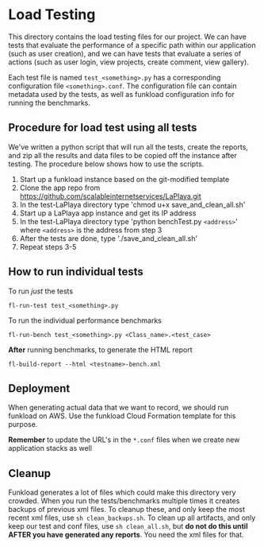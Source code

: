 # Load Testing

This directory contains the load testing files for our project. We can have tests that evaluate the performance of a specific path within our application (such as user creation), and we can have tests that evaluate a series of actions (such as user login, view projects, create comment, view gallery).

Each test file is named `test_<something>.py` has a corresponding configuration file `<something>.conf`. The configuration file can contain metadata used by the tests, as well as funkload configuration info for running the benchmarks. 

## Procedure for load test using all tests

We've written a python script that will run all the tests, create the reports, and zip all the results and data files to be copied off the instance after testing. The procedure below shows how to use the scripts.

1. Start up a funkload instance based on the git-modified template
2. Clone the app repo from https://github.com/scalableinternetservices/LaPlaya.git
3. In the test-LaPlaya directory type 'chmod u+x save_and_clean_all.sh'
4. Start up a LaPlaya app instance and get its IP address
5. In the test-LaPlaya directory type 'python benchTest.py `<address>`' where `<address>` is the address from step 3
6. After the tests are done, type './save_and_clean_all.sh'
7. Repeat steps 3-5

## How to run individual tests

To run *just* the tests

```
fl-run-test test_<something>.py
```

To run the individual performance benchmarks

```
fl-run-bench test_<something>.py <Class_name>.<test_case>
```

**After** running benchmarks, to generate the HTML report

```
fl-build-report --html <testname>-bench.xml
```

## Deployment

When generating actual data that we want to record, we should run funkload on AWS. Use the funkload Cloud Formation template for this purpose. 

**Remember** to update the URL's in the `*.conf` files when we create new application stacks as well

## Cleanup

Funkload generates a lot of files which could make this directory very crowded. When you run the tests/benchmarks multiple times it creates backups of previous xml files. To cleanup these, and only keep the most recent xml files, use `sh clean_backups.sh`. To clean up all artifacts, and only keep our test and conf files, use `sh clean_all.sh`, but **do not do this until AFTER you have generated any reports**. You need the xml files for that.
